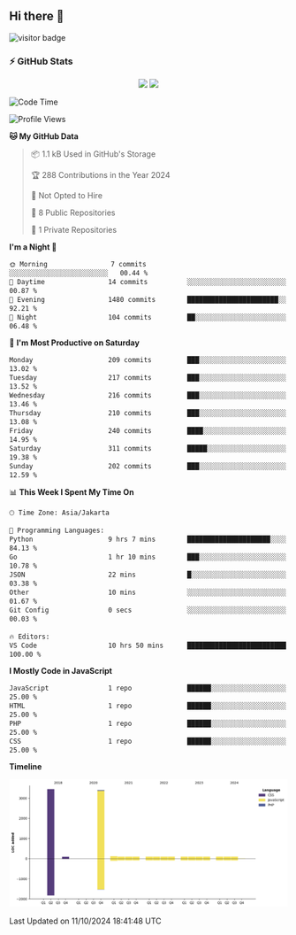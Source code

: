## Hi there 👋

<!--
**intifada95/intifada95** is a ✨ _special_ ✨ repository because its `README.md` (this file) appears on your GitHub profile.

Here are some ideas to get you started:

- 🔭 I’m currently working on ...
- 🌱 I’m currently learning ...
- 👯 I’m looking to collaborate on ...
- 🤔 I’m looking for help with ...
- 💬 Ask me about ...
- 📫 How to reach me: ...
- 😄 Pronouns: ...
- ⚡ Fun fact: ...
-->

![visitor badge](https://visitor-badge.laobi.icu/badge?page_id=intifada95&format=true)

### :zap: GitHub Stats

<p align="center">
  <img height="180em" src="https://gh-readme-stats-intfd.vercel.app/api?username=intifada95&show_icons=true&include_all_commits=true&count_private=true"/>
  <img height="180em" src="https://gh-readme-stats-intfd.vercel.app/api/top-langs/?username=intifada95&layout=compact&langs_count=6"/>
</p>

<!--START_SECTION:waka-->
![Code Time](http://img.shields.io/badge/Code%20Time-5%2C199%20hrs%2057%20mins-blue)

![Profile Views](http://img.shields.io/badge/Profile%20Views-34-blue)

**🐱 My GitHub Data** 

> 📦 1.1 kB Used in GitHub's Storage 
 > 
> 🏆 288 Contributions in the Year 2024
 > 
> 🚫 Not Opted to Hire
 > 
> 📜 8 Public Repositories 
 > 
> 🔑 1 Private Repositories 
 > 
**I'm a Night 🦉** 

```text
🌞 Morning                7 commits           ░░░░░░░░░░░░░░░░░░░░░░░░░   00.44 % 
🌆 Daytime                14 commits          ░░░░░░░░░░░░░░░░░░░░░░░░░   00.87 % 
🌃 Evening                1480 commits        ███████████████████████░░   92.21 % 
🌙 Night                  104 commits         ██░░░░░░░░░░░░░░░░░░░░░░░   06.48 % 
```
📅 **I'm Most Productive on Saturday** 

```text
Monday                   209 commits         ███░░░░░░░░░░░░░░░░░░░░░░   13.02 % 
Tuesday                  217 commits         ███░░░░░░░░░░░░░░░░░░░░░░   13.52 % 
Wednesday                216 commits         ███░░░░░░░░░░░░░░░░░░░░░░   13.46 % 
Thursday                 210 commits         ███░░░░░░░░░░░░░░░░░░░░░░   13.08 % 
Friday                   240 commits         ████░░░░░░░░░░░░░░░░░░░░░   14.95 % 
Saturday                 311 commits         █████░░░░░░░░░░░░░░░░░░░░   19.38 % 
Sunday                   202 commits         ███░░░░░░░░░░░░░░░░░░░░░░   12.59 % 
```


📊 **This Week I Spent My Time On** 

```text
🕑︎ Time Zone: Asia/Jakarta

💬 Programming Languages: 
Python                   9 hrs 7 mins        █████████████████████░░░░   84.13 % 
Go                       1 hr 10 mins        ███░░░░░░░░░░░░░░░░░░░░░░   10.78 % 
JSON                     22 mins             █░░░░░░░░░░░░░░░░░░░░░░░░   03.38 % 
Other                    10 mins             ░░░░░░░░░░░░░░░░░░░░░░░░░   01.67 % 
Git Config               0 secs              ░░░░░░░░░░░░░░░░░░░░░░░░░   00.03 % 

🔥 Editors: 
VS Code                  10 hrs 50 mins      █████████████████████████   100.00 % 
```

**I Mostly Code in JavaScript** 

```text
JavaScript               1 repo              ██████░░░░░░░░░░░░░░░░░░░   25.00 % 
HTML                     1 repo              ██████░░░░░░░░░░░░░░░░░░░   25.00 % 
PHP                      1 repo              ██████░░░░░░░░░░░░░░░░░░░   25.00 % 
CSS                      1 repo              ██████░░░░░░░░░░░░░░░░░░░   25.00 % 
```



**Timeline**

![Lines of Code chart](https://raw.githubusercontent.com/intifada95/intifada95/main/assets/bar_graph.png)


 Last Updated on 11/10/2024 18:41:48 UTC
<!--END_SECTION:waka-->
